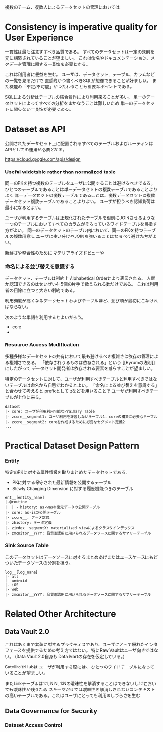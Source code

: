 複数のチーム、複数人によるデータセットの管理においては

# Consistency is imperative quality for User Experience

一貫性は最も注意すすべき品質である。
すべてのデータセットは一定の規則を元に構築されていることが望ましい。
これは命名やドキュメンテーション、メタデータ管理に関する一貫性を必要とする。

これは利用者に便益を生む。
ユーザは、データセット、テーブル、カラムなどの一覧を見るだけで
直感的かつ書くべきSQLが想像できることが好ましい。
また機能の「不足/不可能」がつたわることも重要なポイントである。

SQLによる分析はテーブルの結合操作により利用来ることが多い。
単一のデータセットによってすべての分析をまかなうことは難しいため
単一のデータセットに限らない一貫性が必要である。


# Dataset as API

公開されたデータセット上に配置されるすべてのテーブルおよびルーティンはAPIとしての運用が必要となる。

https://cloud.google.com/apis/design

### Useful widetable rather than normalized table

同一のPKを持つ複数のテーブルをユーザに公開することは避けるべきである。
ひとつのテーブルであることは単一データセットの複数テーブルであることよりよく
単一データセットの複数テーブルであることは、複数データセットは複数データセット複数テーブルであることよりよい。
ユーザが担うべき認知負荷は最小になるとよい。

ユーザが利用するテーブルは正規化されたテーブルを個別にJOINさせるような
一つのテーブルにおいてすべてのカラムがそろっているワイドテーブルを目指す方がよい。
同一のデータセットのテーブル内において、同一のPKを持つテーブルの複数用意し
ユーザに使い分けやJOINを強いることはなるべく避けた方がよい。

新鮮さや整合性のために
マテリアライズドビューや

### 命名による並び替えを意識する

データセット、テーブルは制約上 Alphabetical Orderにより表示される。
人間か認知できるのはせいぜい4-5個の片手で数えられる数だけである。
これは利用者の目線に立つと大きい制約である。

利用頻度が高くなるデータセットおよびテーブルほど、並び順が最初にこなければならない。

次のような単語を利用するとよいだろう。

- core
-

### Resource Access Modification

多種多様なデータセットの共有において最も避けるべき複雑さは依存の管理による複雑さである。
「依存されうるものは依存される」という [[Hyrumの法則]] にしたがって
データセット開発者は依存される要素を減らすことが望ましい。

特定のデータセットに対して、ユーザが利用すべきテーブルと利用すべきではないテーブルは命名から自明でわかるとよい。
「命名による並び替えを意識する」と合わせて考えると prefixとして zなどを用いることで
ユーザが利用すべきテーブルが上位に来る。

```
dataset
|- core: ユーザが利用利用可能なPraimary Table
|- zcore__segment1: ユーザ利用を許容しないテーブル1. coreの構築に必要なテーブル
|- zcore__segment2: coreを作成するために必要なセグメント定義2
...
```

# Practical Dataset Design Pattern

### Entity

特定のPKに対する属性情報を取りまとめたデータセットである。

- PKに対する保守された最新情報を公開するテーブル
- Slowly Changing Dimension に対する履歴機能つきのテーブル

```
ent__[entity_nane]
|-@routine
|  | - history: as-wasの復元データの公開テーブル
|- core: as-isの公開テーブル
|- zcore__: データ定義
|- zhistory: データ定義
|- zindex__segmentX: materialized_viewによるクラスタインデックス
|- zmonitor__YYYY: 品質確認用に用いられるデータソースに関するサマリーテーブル
```

### Sink Source Table

このデータセットはデータソースに対するまとめあげまたはユースケースにもどついたデータソースの分割を担う。

```
log__[log_nane]
|- all
|- android
|- iOS
|- web
|- zmonitor__YYYY: 品質確認用に用いられるデータソースに関するサマリーテーブル
```


# Related Other Architecture

## Data Vault 2.0

これはあくまで実装に対するプラクティスであり、ユーザにとって優れたインタフェースを提供するための考え方ではない。
特にRaw Vaultはユーザ向きではない。 (Data Vault 2.0自身も Data Martの存在を仮定している。)

SatelliteやHubは ユーザが利用する際には、 ひとつのワイドテーブルになっていることが望ましい。

またLinkテーブルは1:1, N:N, 1:Nの曖昧性を解消することはできないし1:1においても曖昧性が残るため
スキーマだけでは曖昧性を解消しきれないコンテキストの高いテーブルである。これはユーザにとっても利用のしづらさを生む


## Data Governance for Security

### Dataset Access Control
